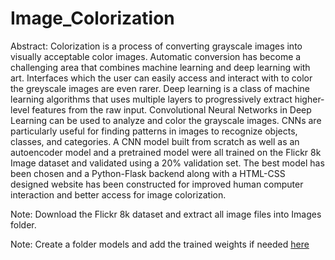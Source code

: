 # Image_Colorization

Abstract:
  Colorization is a process of converting grayscale images into visually acceptable color images. Automatic conversion has become a challenging area that combines machine learning and deep learning with art. Interfaces which the user can easily access and interact with to color the greyscale images are even rarer. Deep learning is a class of machine learning algorithms that uses multiple layers to progressively extract higher-level features from the raw input. Convolutional Neural Networks in Deep Learning can be used to analyze and color the grayscale images.  CNNs are particularly useful for finding patterns in images to recognize objects, classes, and categories. A CNN model built from scratch as well as an autoencoder model and a pretrained model were all trained on the Flickr 8k Image dataset and validated using a 20% validation set. The best model has been chosen and a Python-Flask backend along with a HTML-CSS designed website has been constructed for improved human computer interaction and better access for image colorization.
  
Note: Download the Flickr 8k dataset and extract all image files into Images folder.

Note: Create a folder models and add the trained weights if needed [here](https://drive.google.com/uc?export=download&id=1KI9fCihX3c2DpU_s6XCJGCngpxZeEcOM)

